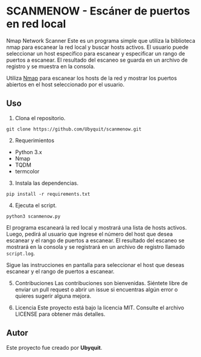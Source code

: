 # SCANMENOW - Escáner de puertos en red local

Nmap Network Scanner
Este es un programa simple que utiliza la biblioteca nmap para escanear la red local y buscar hosts activos. El usuario puede seleccionar un host específico para escanear y especificar un rango de puertos a escanear. El resultado del escaneo se guarda en un archivo de registro y se muestra en la consola.

Utiliza [Nmap](https://nmap.org/) para escanear los hosts de la red y mostrar los puertos abiertos en el host seleccionado por el usuario.

## Uso

1. Clona el repositorio.

`git clone https://github.com/Ubyquit/scanmenow.git`

2. Requerimientos


- Python 3.x
- Nmap
- TQDM
- termcolor


3. Instala las dependencias.


`pip install -r requirements.txt`


4. Ejecuta el script.

`python3 scanmenow.py`

El programa escaneará la red local y mostrará una lista de hosts activos. Luego, pedirá al usuario que ingrese el número del host que desea escanear y el rango de puertos a escanear. El resultado del escaneo se mostrará en la consola y se registrará en un archivo de registro llamado `script.log`.

Sigue las instrucciones en pantalla para seleccionar el host que deseas escanear y el rango de puertos a escanear.

5. Contribuciones
Las contribuciones son bienvenidas. Siéntete libre de enviar un pull request o abrir un issue si encuentras algún error o quieres sugerir alguna mejora.

6. Licencia
Este proyecto está bajo la licencia MIT. Consulte el archivo LICENSE para obtener más detalles.

## Autor

Este proyecto fue creado por **Ubyquit**.